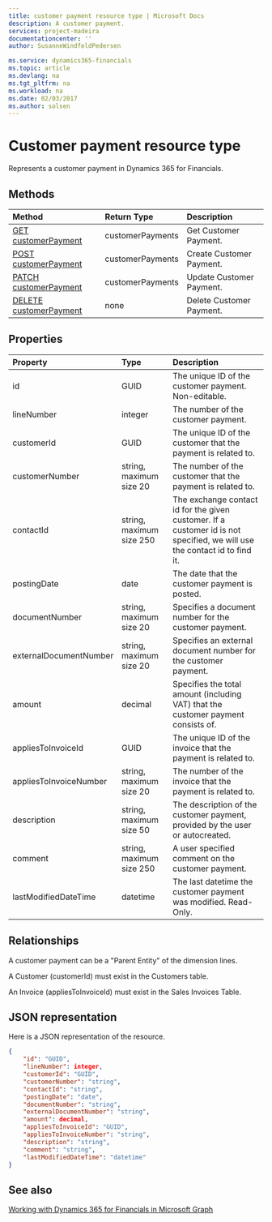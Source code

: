 ```yaml
---
title: customer payment resource type | Microsoft Docs
description: A customer payment.
services: project-madeira
documentationcenter: ''
author: SusanneWindfeldPedersen

ms.service: dynamics365-financials
ms.topic: article
ms.devlang: na
ms.tgt_pltfrm: na
ms.workload: na
ms.date: 02/03/2017
ms.author: solsen
---
```


# Customer payment resource type
Represents a customer payment in Dynamics 365 for Financials.

## Methods

| Method       | Return Type  |Description|
|:---------------|:--------|:----------|
|[GET customerPayment](../api/dynamics_get_customerpayment.md)|customerPayments|Get Customer Payment.|
|[POST customerPayment](../api/dynamics_create_customerpayment.md)|customerPayments|Create Customer Payment.|
|[PATCH customerPayment](../api/dynamics_update_customerpayment.md)|customerPayments|Update Customer Payment.|
|[DELETE customerPayment](../api/dynamics_delete_customerpayment.md)|none|Delete Customer Payment.|

## Properties
| Property	   | Type	|Description|
|:---------------|:--------|:----------|
|id|GUID|The unique ID of the customer payment. Non-editable.|
|lineNumber|integer|The number of the customer payment.|
|customerId|GUID|The unique ID of the customer that the payment is related to.|
|customerNumber|string, maximum size 20|The number of the customer that the payment is related to.|
|contactId|string, maximum size 250|The exchange contact id for the given customer. If a customer id is not specified, we will use the contact id to find it.|
|postingDate|date|The date that the customer payment is posted.|
|documentNumber|string, maximum size 20|Specifies a document number for the customer payment.|
|externalDocumentNumber|string, maximum size 20|Specifies an external document number for the customer payment.|
|amount|decimal|Specifies the total amount (including VAT) that the customer payment consists of.|
|appliesToInvoiceId|GUID|The unique ID of the invoice that the payment is related to.|
|appliesToInvoiceNumber|string, maximum size 20|The number of the invoice that the payment is related to.|
|description|string, maximum size 50|The description of the customer payment, provided by the user or autocreated.|
|comment|string, maximum size 250|A user specified comment on the customer payment.|
|lastModifiedDateTime|datetime|The last datetime the customer payment was modified. Read-Only.|


## Relationships
A customer payment can be a "Parent Entity" of the dimension lines.

A Customer (customerId) must exist in the Customers table.

An Invoice (appliesToInvoiceId) must exist in the Sales Invoices Table.


## JSON representation

Here is a JSON representation of the resource.

```json
{
    "id": "GUID",
    "lineNumber": integer,
    "customerId": "GUID",
    "customerNumber": "string",
    "contactId": "string",
    "postingDate": "date",
    "documentNumber": "string",
    "externalDocumentNumber": "string",
    "amount": decimal,
    "appliesToInvoiceId": "GUID",
    "appliesToInvoiceNumber": "string",
    "description": "string",
    "comment": "string",
    "lastModifiedDateTime": "datetime"
}
```

## See also
[Working with Dynamics 365 for Financials in Microsoft Graph](../resources/dynamics_overview.md) 

